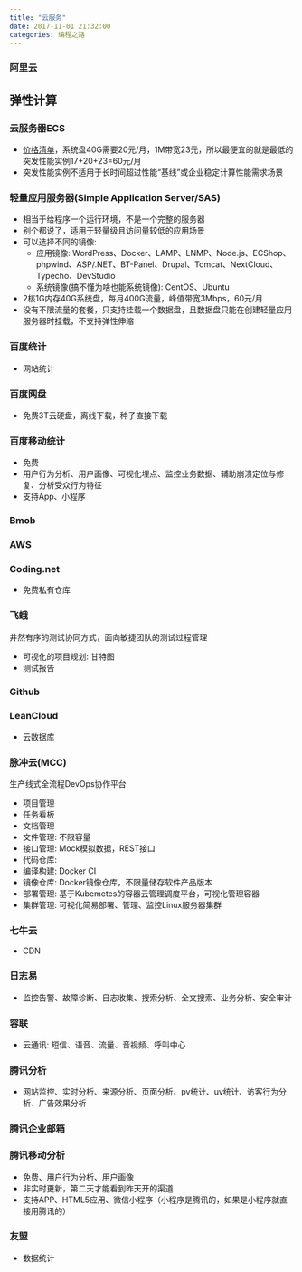 ```yaml
---
title: "云服务"
date: 2017-11-01 21:32:00
categories: 编程之路
---
```


### 阿里云

## 弹性计算

### 云服务器ECS

- [价格清单](https://cn.aliyun.com/price/product#/ecs/detail/vm)，系统盘40G需要20元/月，1M带宽23元，所以最便宜的就是最低的突发性能实例17+20+23=60元/月
- 突发性能实例不适用于长时间超过性能“基线”或企业稳定计算性能需求场景

### 轻量应用服务器(Simple Application Server/SAS)

- 相当于给程序一个运行环境，不是一个完整的服务器
- 别个都说了，适用于轻量级且访问量较低的应用场景
- 可以选择不同的镜像: 
  - 应用镜像: WordPress、Docker、LAMP、LNMP、Node.js、ECShop、phpwind、ASP/.NET、BT-Panel、Drupal、Tomcat、NextCloud、Typecho、DevStudio
  - 系统镜像(搞不懂为啥也能系统镜像): CentOS、Ubuntu
- 2核1G内存40G系统盘，每月400G流量，峰值带宽3Mbps，60元/月
- 没有不限流量的套餐，只支持挂载一个数据盘，且数据盘只能在创建轻量应用服务器时挂载，不支持弹性伸缩

### 百度统计

- 网站统计

### 百度网盘

- 免费3T云硬盘，离线下载，种子直接下载

### 百度移动统计

- 免费
- 用户行为分析、用户画像、可视化埋点、监控业务数据、辅助崩溃定位与修复、分析受众行为特征
- 支持App、小程序

### Bmob

### AWS

### Coding.net

- 免费私有仓库

### 飞蛾

井然有序的测试协同方式，面向敏捷团队的测试过程管理

- 可视化的项目规划: 甘特图
- 测试报告

### Github

### LeanCloud

- 云数据库

### 脉冲云(MCC)

生产线式全流程DevOps协作平台

- 项目管理
- 任务看板
- 文档管理
- 文件管理: 不限容量
- 接口管理: Mock模拟数据，REST接口
- 代码仓库: 
- 编译构建: Docker CI
- 镜像仓库:  Docker镜像仓库，不限量储存软件产品版本
- 部署管理: 基于Kubemetes的容器云管理调度平台，可视化管理容器
- 集群管理: 可视化简易部署、管理、监控Linux服务器集群

### 七牛云

- CDN

### 日志易

- 监控告警、故障诊断、日志收集、搜索分析、全文搜索、业务分析、安全审计

### 容联

- 云通讯: 短信、语音、流量、音视频、呼叫中心

### 腾讯分析

- 网站监控、实时分析、来源分析、页面分析、pv统计、uv统计、访客行为分析、广告效果分析

### 腾讯企业邮箱

### 腾讯移动分析

- 免费、用户行为分析、用户画像
- 非实时更新，第二天才能看到昨天开的渠道
- 支持APP、HTML5应用、微信小程序（小程序是腾讯的，如果是小程序就直接用腾讯的）

### 友盟

- 数据统计



